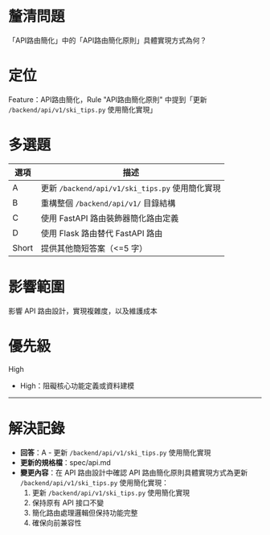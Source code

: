 # 釐清問題

「API路由簡化」中的「API路由簡化原則」具體實現方式為何？

# 定位

Feature：API路由簡化，Rule "API路由簡化原則" 中提到「更新 `/backend/api/v1/ski_tips.py` 使用簡化實現」

# 多選題

| 選項 | 描述 |
|--------|-------------|
| A | 更新 `/backend/api/v1/ski_tips.py` 使用簡化實現 |
| B | 重構整個 `/backend/api/v1/` 目錄結構 |
| C | 使用 FastAPI 路由裝飾器簡化路由定義 |
| D | 使用 Flask 路由替代 FastAPI 路由 |
| Short | 提供其他簡短答案（<=5 字） |

# 影響範圍

影響 API 路由設計，實現複雜度，以及維護成本

# 優先級

High
- High：阻礙核心功能定義或資料建模

---

# 解決記錄

- **回答**：A - 更新 `/backend/api/v1/ski_tips.py` 使用簡化實現
- **更新的規格檔**：spec/api.md
- **變更內容**：在 API 路由設計中確認 API 路由簡化原則具體實現方式為更新 `/backend/api/v1/ski_tips.py` 使用簡化實現：
  1. 更新 `/backend/api/v1/ski_tips.py` 使用簡化實現
  2. 保持原有 API 接口不變
  3. 簡化路由處理邏輯但保持功能完整
  4. 確保向前兼容性